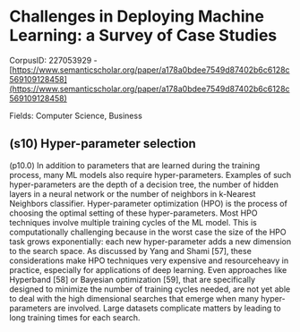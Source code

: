 # Challenges in Deploying Machine Learning: a Survey of Case Studies

CorpusID: 227053929 - [https://www.semanticscholar.org/paper/a178a0bdee7549d87402b6c6128c569109128458](https://www.semanticscholar.org/paper/a178a0bdee7549d87402b6c6128c569109128458)

Fields: Computer Science, Business

## (s10) Hyper-parameter selection
(p10.0) In addition to parameters that are learned during the training process, many ML models also require hyper-parameters. Examples of such hyper-parameters are the depth of a decision tree, the number of hidden layers in a neural network or the number of neighbors in k-Nearest Neighbors classifier. Hyper-parameter optimization (HPO) is the process of choosing the optimal setting of these hyper-parameters. Most HPO techniques involve multiple training cycles of the ML model. This is computationally challenging because in the worst case the size of the HPO task grows exponentially: each new hyper-parameter adds a new dimension to the search space. As discussed by Yang and Shami [57], these considerations make HPO techniques very expensive and resourceheavy in practice, especially for applications of deep learning. Even approaches like Hyperband [58] or Bayesian optimization [59], that are specifically designed to minimize the number of training cycles needed, are not yet able to deal with the high dimensional searches that emerge when many hyper-parameters are involved. Large datasets complicate matters by leading to long training times for each search.
